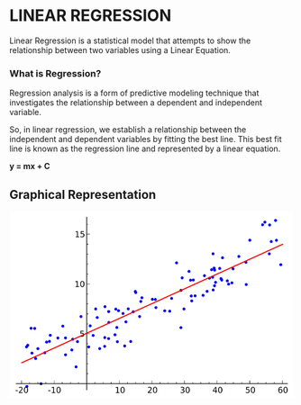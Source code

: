 # LINEAR REGRESSION

Linear Regression is a statistical model that attempts to show the relationship between two variables using a Linear Equation.

### What is Regression?

Regression analysis is a form of predictive modeling technique that investigates the relationship between a dependent and independent variable.

So, in linear regression, we establish a relationship between the independent and dependent variables by fitting the best line. This best fit line is known as the regression line and represented by a linear equation.

**y = mx + C**

## Graphical Representation

<img src="head-brain/Linear_regression.svg">
